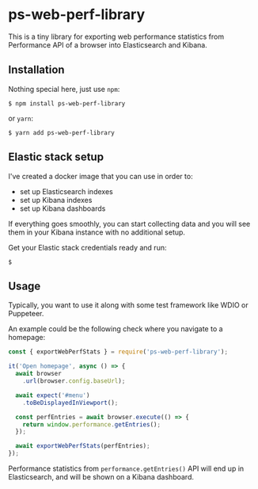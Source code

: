 # ps-web-perf-library

This is a tiny library for exporting web performance statistics from Performance API of a browser into Elasticsearch and Kibana.

## Installation

Nothing special here, just use `npm`:

```
$ npm install ps-web-perf-library
```

or `yarn`:

```
$ yarn add ps-web-perf-library
```

## Elastic stack setup

I've created a docker image that you can use in order to:

- set up Elasticsearch indexes
- set up Kibana indexes
- set up Kibana dashboards

If everything goes smoothly, you can start collecting data and you will see them in your Kibana instance with no additional setup.

Get your Elastic stack credentials ready and run:

```
$ 
```

## Usage

Typically, you want to use it along with some test framework like WDIO or Puppeteer.

An example could be the following check where you navigate to a homepage:

```javascript
const { exportWebPerfStats } = require('ps-web-perf-library');

it('Open homepage', async () => {
  await browser
    .url(browser.config.baseUrl);

  await expect('#menu')
    .toBeDisplayedInViewport();

  const perfEntries = await browser.execute(() => {
    return window.performance.getEntries();
  });

  await exportWebPerfStats(perfEntries);
});
```

Performance statistics from `performance.getEntries()` API will end up in Elasticsearch, and will be shown on a Kibana dashboard.
